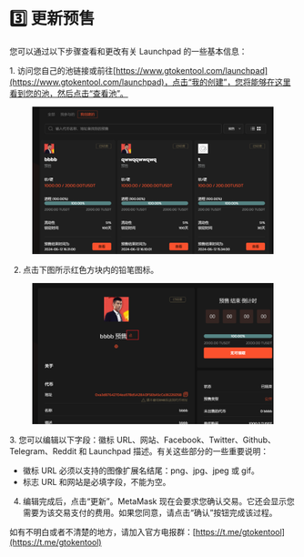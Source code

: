 # 3️⃣ 更新预售

您可以通过以下步骤查看和更改有关 Launchpad 的一些基本信息：

1\. 访问您自己的池链接或前往[https://www.gtokentool.com/launchpad](https://www.gtokentool.com/launchpad)，点击“我的创建”，您将能够在这里看到您的池，然后点击“查看池”。

<figure><img src="../.gitbook/assets/5 (9).png" alt=""><figcaption></figcaption></figure>

2. 点击下图所示红色方块内的铅笔图标。

<figure><img src="../.gitbook/assets/6 (9).png" alt=""><figcaption></figcaption></figure>

3\. 您可以编辑以下字段：徽标 URL、网站、Facebook、Twitter、Github、Telegram、Reddit 和 Launchpad 描述。有关这些部分的一些重要说明：

* 徽标 URL 必须以支持的图像扩展名结尾：png、jpg、jpeg 或 gif。
* 标志 URL 和网站是必填字段，不能为空。

4. 编辑完成后，点击“更新”。MetaMask 现在会要求您确认交易。它还会显示您需要为该交易支付的费用。如果您同意，请点击“确认”按钮完成该过程。



如有不明白或者不清楚的地方，请加入官方电报群：[https://t.me/gtokentool](https://t.me/gtokentool)
